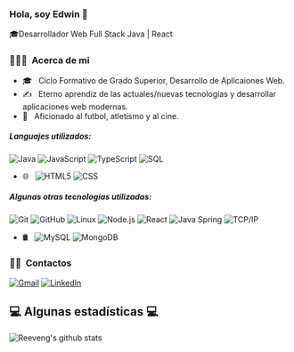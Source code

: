 ### Hola, soy Edwin 👋


🎓Desarrollador Web Full Stack Java | React

<h3> 👨🏻‍💻 &nbsp;Acerca de mi </h3>

- 🎓 &nbsp; Ciclo Formativo de Grado Superior, Desarrollo de Aplicaiones Web.
- ✍️ &nbsp; Eterno aprendiz de las actuales/nuevas tecnologías y desarrollar aplicaciones web modernas.
- 🤔 &nbsp; Aficionado al futbol, atletismo y al cine.

##### Languajes utilizados:

![Java](https://img.shields.io/badge/-Java-000000?style=flat&logo=java)
![JavaScript](https://img.shields.io/badge/-JavaScript-000000?style=flat&logo=javascript)
![TypeScript](https://img.shields.io/badge/-TypeScript-000000?style=flat&logo=typescript)
![SQL](https://img.shields.io/badge/-SQL-000000?style=flat&logo=postgresql)
- 🌐 &nbsp;
  ![HTML5](https://img.shields.io/badge/-HTML5-333333?style=flat&logo=HTML5)
  ![CSS](https://img.shields.io/badge/-CSS-333333?style=flat&logo=CSS3&logoColor=1572B6)


##### Algunas otras tecnologías utilizadas:

![Git](https://img.shields.io/badge/-Git-222222?style=flat&logo=git&logoColor=F05032)
![GitHub](https://img.shields.io/badge/-GitHub-222222?style=flat&logo=github&logoColor=181717)
![Linux](https://img.shields.io/badge/-Linux-222222?style=flat&logo=linux&logoColor=FCC624)
![Node.js](https://img.shields.io/badge/-Node.js-222222?style=flat&logo=node.js&logoColor=339933)
![React](https://img.shields.io/badge/-React-222222?style=flat&logo=React&logoColor=61DAFB)
![Java Spring](https://img.shields.io/badge/-Spring-222222?style=flat&logo=spring&logoColor=6DB33F)
![TCP/IP](https://img.shields.io/badge/-TCP/IP-222222?style=flat&logo=cisco&logoColor=white)
- 🛢 &nbsp;
  ![MySQL](https://img.shields.io/badge/-MySQL-333333?style=flat&logo=mysql)
  ![MongoDB](https://img.shields.io/badge/-MongoDB-333333?style=flat&logo=mongodb)


<h3> 🤝🏻 &nbsp;Contactos </h3>

[![Gmail](https://img.shields.io/badge/-GMAIL-D14836?style=for-the-badge&logo=gmail&logoColor=white)](mailto:edwinjs31@gmail.com)
[![LinkedIn](https://img.shields.io/badge/-LINKEDIN-0077B5?style=for-the-badge&logo=linkedin&logoColor=white)](https://www.linkedin.com/in/edwinjs31/)


<h2>💻 Algunas estadísticas 💻</h2>

![Reeveng's github stats](https://github-readme-stats.vercel.app/api?username=edwinjs31&show_icons=true&title_color=fff&icon_color=79ff97&text_color=9f9f9f&bg_color=151515)

<!--
**edwinjs31/edwinjs31** is a ✨ _special_ ✨ repository because its `README.md` (this file) appears on your GitHub profile.

Here are some ideas to get you started:

- 🔭 I’m currently working on ...
- 🌱 I’m currently learning ...
- 👯 I’m looking to collaborate on ...
- 🤔 I’m looking for help with ...
- 💬 Ask me about ...
- 📫 How to reach me: ...
- 😄 Pronouns: ...
- ⚡ Fun fact: ...
-->
